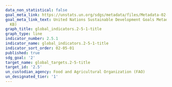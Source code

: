 ```yaml
---
data_non_statistical: false
goal_meta_link: https://unstats.un.org/sdgs/metadata/files/Metadata-02-05-01.pdf
goal_meta_link_text: United Nations Sustainable Development Goals Metadata (PDF 334
  KB)
graph_title: global_indicators.2-5-1-title
graph_type: line
indicator_number: 2.5.1
indicator_name: global_indicators.2-5-1-title
indicator_sort_order: 02-05-01
published: true
sdg_goal: '2'
target_name: global_targets.2-5-title
target_id: '2.5'
un_custodian_agency: Food and Agricultural Organization (FAO)
un_designated_tier: '1'
---
```

